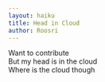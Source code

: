 ```yaml
---
layout: haiku
title: Head in Cloud
author: Roosri
---
```


Want to contribute<br>
But my head is in the cloud<br>
Where is the cloud though<br>

